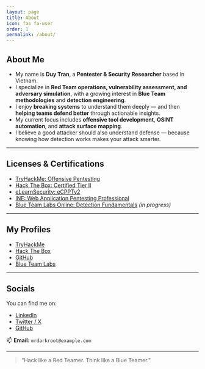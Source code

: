 ```yaml
---
layout: page
title: About
icon: fas fa-user
order: 1
permalink: /about/
---
```


## About Me

- My name is **Duy Tran**, a **Pentester & Security Researcher** based in Vietnam.  
- I specialize in **Red Team operations, vulnerability assessment, and adversary simulation**, with a growing interest in **Blue Team methodologies** and **detection engineering**.  
- I enjoy **breaking systems** to understand them deeply — and then **helping teams defend better** through actionable insights.  
- My current focus includes **offensive tool development**, **OSINT automation**, and **attack surface mapping**.  
- I believe a good attacker should also understand defense — because knowing how detection works makes your attack smarter.

---

## Licenses & Certifications

- [TryHackMe: Offensive Pentesting](https://tryhackme.com/)
- [Hack The Box: Certified Tier II](https://app.hackthebox.com/)
- [eLearnSecurity: eCPPTv2](https://elearnsecurity.com/)
- [INE: Web Application Pentesting Professional](https://ine.com/)
- [Blue Team Labs Online: Detection Fundamentals](https://blueteamlabs.online/) *(in progress)*

---

## My Profiles

- [TryHackMe](https://tryhackme.com/p/MrDarkRoot)
- [Hack The Box](https://app.hackthebox.com/profile/yourname)
- [GitHub](https://github.com/MrDarkRoot)
- [Blue Team Labs](https://blueteamlabs.online/profile/yourname)

---

## Socials

You can find me on:

- [LinkedIn](https://linkedin.com/in/mrdarkroot)
- [Twitter / X](https://twitter.com/mrdarkroot)
- [GitHub](https://github.com/MrDarkRoot)

📫 **Email:** `mrdarkroot@example.com`

---

> “Hack like a Red Teamer. Think like a Blue Teamer.”
